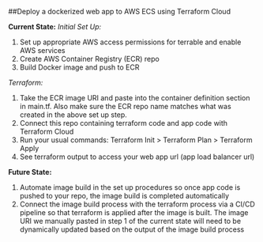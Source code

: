 ##Deploy a dockerized web app to AWS ECS using Terraform Cloud

**Current State:**
_Initial Set Up:_

1. Set up appropriate AWS access permissions for terrable and enable AWS services
2. Create AWS Container Registry (ECR) repo
3. Build Docker image and push to ECR

_Terraform:_

1. Take the ECR image URI and paste into the container definition section in main.tf. Also make sure the ECR repo name matches what was created in the above set up step.
2. Connect this repo containing terraform code and app code with Terraform Cloud
3. Run your usual commands: Terraform Init > Terraform Plan > Terraform Apply
4. See terraform output to access your web app url (app load balancer url)

**Future State:**

1. Automate image build in the set up procedures so once app code is pushed to your repo, the image build is completed automatically
2. Connect the image build process with the terraform process via a CI/CD pipeline so that terraform is applied after the image is built. The image URI we manually pasted in step 1 of the current state will need to be dynamically updated based on the output of the image build process
